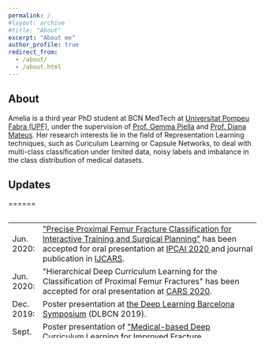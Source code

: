 ```yaml
---
permalink: /
#layout: archive
#title: "About"
excerpt: "About me"
author_profile: true
redirect_from: 
  - /about/
  - /about.html
---
```


## About
Amelia is a third year PhD student at BCN MedTech at [Universitat Pompeu Fabra (UPF)](https://www.upf.edu/web/ameliajimenez), under the supervision of [Prof. Gemma Piella](https://www.upf.edu/es/web/etic/entry/-/-/37215/409/gema-piella) and [Prof. Diana Mateus](https://www.ls2n.fr/annuaire/Diana%20MATEUS/). Her research interests lie in the field of Representation Learning techniques, such as Curiculum Learning or Capsule Networks, to deal with multi-class classification under limited data, noisy labels and imbalance in the class distribution of medical datasets.

## Updates
======
<style>
table, tr, td {
    border: none;
}
</style>
<div style="height:250px;overflow:auto;border:0px;border-collapse: collapse;" >
<table  border="none" style="border:0px;border-collapse: collapse;" rules="none" >
<colgroup>
       <col span="1" style="width: 12%;">
       <col span="1" style="width: 88%;">
</colgroup>
<tr><td> Jun. 2020: </td> <td> <a href="https://arxiv.org/abs/1902.01338"> "Precise Proximal Femur Fracture Classification for Interactive Training and Surgical Planning"</a> has been accepted for oral presentation at <a href="http://www.ipcai.org/"> IPCAI 2020 </a> and journal publication in <a href="https://www.springer.com/journal/11548"> IJCARS</a>.
</td></tr> 
<tr><td> Jun. 2020: </td> <td> "Hierarchical Deep Curriculum Learning for the Classification of Proximal Femur Fractures" has been accepted for oral presentation at <a href="https://www.cars-int.org/fileadmin/templates/downkoad/CARS2020_Preliminary_Program-28022020.pdf"> CARS 2020</a>.
</td></tr> 
<tr><td> Dec. 2019: </td> <td> Poster presentation at <a href="https://sites.google.com/view/dlbcn2019/home"> the Deep Learning Barcelona Symposium</a> (DLBCN 2019).
</td></tr> 
<tr><td> Sept. 2019: </td> <td> Poster presentation of <a href="https://arxiv.org/abs/2004.00482"> "Medical-based Deep Curriculum Learning for Improved Fracture Classification"</a> at <a href="https://www.miccai2019.org/programme/poster-sessions-tentative/"> MICCAI 2019</a> in Shenzhen, China.
</td></tr> 
<tr><td> Sept. 2018: </td> <td> Oral and poster presentation of <a href="https://arxiv.org/abs/1807.07559"> "Capsule Networks against Medical Imaging Data Challenges"</a> at <a href="https://labels.tue-image.nl/previous-editions/labels-2018/"> LABELS Workshop - MICCAI 2018</a> in Granada, Spain.
</td></tr> 
<tr><td> July 2018: </td> <td> I have attended <a href="https://arxiv.org/abs/1807.07559"> PAISS Summer School</a> in Grenoble, France.
</td></tr> 
</table>
